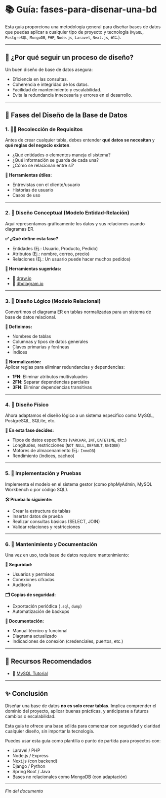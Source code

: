 # 📚 Guía: fases-para-disenar-una-bd

Esta guía proporciona una metodología general para diseñar bases de datos que puedas aplicar a cualquier tipo de proyecto y tecnología (`MySQL`, `PostgreSQL`, `MongoDB`, `PHP`, `Node.js`, `Laravel`, `Next.js`, etc.).

---

## 🤔 ¿Por qué seguir un proceso de diseño?

Un buen diseño de base de datos asegura:

- Eficiencia en las consultas.
- Coherencia e integridad de los datos.
- Facilidad de mantenimiento y escalabilidad.
- Evita la redundancia innecesaria y errores en el desarrollo.

---

## 🧩 Fases del Diseño de la Base de Datos

### 1. 🕵️‍♂️ Recolección de Requisitos

Antes de crear cualquier tabla, debes entender **qué datos se necesitan** y **qué reglas del negocio existen**.

- ¿Qué entidades o elementos maneja el sistema?  
- ¿Qué información se guarda de cada una?  
- ¿Cómo se relacionan entre sí?

**🧰 Herramientas útiles:**
- Entrevistas con el cliente/usuario
- Historias de usuario
- Casos de uso

---

### 2. 🧱 Diseño Conceptual (Modelo Entidad-Relación)

Aquí representamos gráficamente los datos y sus relaciones usando diagramas ER.

**✅ ¿Qué define esta fase?**
- Entidades (Ej.: Usuario, Producto, Pedido)
- Atributos (Ej.: nombre, correo, precio)
- Relaciones (Ej.: Un usuario puede hacer muchos pedidos)

**🧰 Herramientas sugeridas:**
- 🔗 [draw.io](https://draw.io)
- 🔗 [dbdiagram.io](https://dbdiagram.io)

---

### 3. 📘 Diseño Lógico (Modelo Relacional)

Convertimos el diagrama ER en tablas normalizadas para un sistema de base de datos relacional.

**🔸 Definimos:**
- Nombres de tablas
- Columnas y tipos de datos generales
- Claves primarias y foráneas
- Índices

**🧮 Normalización:**  
Aplicar reglas para eliminar redundancias y dependencias:
- **1FN**: Eliminar atributos multivaluados
- **2FN**: Separar dependencias parciales
- **3FN**: Eliminar dependencias transitivas

---

### 4. 💽 Diseño Físico

Ahora adaptamos el diseño lógico a un sistema específico como MySQL, PostgreSQL, SQLite, etc.

**🔧 En esta fase decides:**
- Tipos de datos específicos (`VARCHAR`, `INT`, `DATETIME`, etc.)
- Longitudes, restricciones (`NOT NULL`, `DEFAULT`, `UNIQUE`)
- Motores de almacenamiento (Ej.: `InnoDB`)
- Rendimiento (índices, cacheo)

---

### 5. 🧪 Implementación y Pruebas

Implementa el modelo en el sistema gestor (como phpMyAdmin, MySQL Workbench o por código SQL).

**🛠️ Prueba lo siguiente:**
- Crear la estructura de tablas
- Insertar datos de prueba
- Realizar consultas básicas (SELECT, JOIN)
- Validar relaciones y restricciones

---

### 6. 🧾 Mantenimiento y Documentación

Una vez en uso, toda base de datos requiere mantenimiento:

**🔐 Seguridad:**
- Usuarios y permisos
- Conexiones cifradas
- Auditoría

**🗂️ Copias de seguridad:**
- Exportación periódica (`.sql`, `dump`)
- Automatización de backups

**📝 Documentación:**
- Manual técnico y funcional
- Diagrama actualizado
- Indicaciones de conexión (credenciales, puertos, etc.)

---

## 🔗 Recursos Recomendados

- 🔗 [MySQL Tutorial](https://www.mysqltutorial.org/)

---

## ✨ Conclusión

Diseñar una base de datos **no es solo crear tablas**. Implica comprender el dominio del proyecto, aplicar buenas prácticas, y anticiparse a futuros cambios o escalabilidad.

Esta guía te ofrece una base sólida para comenzar con seguridad y claridad cualquier diseño, sin importar la tecnología.

Puedes usar esta guía como plantilla o punto de partida para proyectos con:

- Laravel / PHP  
- Node.js / Express  
- Next.js (con backend)  
- Django / Python  
- Spring Boot / Java  
- Bases no relacionales como MongoDB (con adaptación)

---

*Fin del documento*
